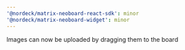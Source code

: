 ```yaml
---
'@nordeck/matrix-neoboard-react-sdk': minor
'@nordeck/matrix-neoboard-widget': minor
---
```


Images can now be uploaded by dragging them to the board
